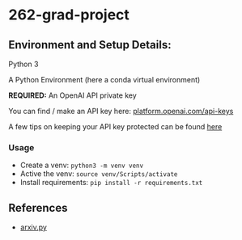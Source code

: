 # 262-grad-project

## Environment and Setup Details:
Python 3

A Python Environment (here a conda virtual environment)

**REQUIRED:** An OpenAI API private key

You can find / make an API key here: [platform.openai.com/api-keys](https://platform.openai.com/api-keys)

A few tips on keeping your API key protected can be found [here](https://help.openai.com/en/articles/5112595-best-practices-for-api-key-safety)

### Usage
* Create a venv: `python3 -m venv venv`
* Active the venv: `source venv/Scripts/activate`
* Install requirements: `pip install -r requirements.txt`

## References
* [arxiv.py](https://github.com/lukasschwab/arxiv.py)
